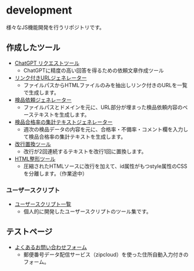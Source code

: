 # development
様々なJS機能開発を行うリポジトリです。
## 作成したツール
- [ChatGPT リクエストツール](https://square.staba.jp/development/chatgpt-request-tool/)
    - ChatGPTに精度の高い回答を得るための依頼文章作成ツール
- [リンク付きURLジェネレーター](https://square.staba.jp/development/path-url-maker/)
    - ファイルパスからHTMLファイルのみを抽出しリンク付きのURLを一覧で生成します。
- [検品依頼ジェネレーター](https://square.staba.jp/development/kenpin-text-maker/)
    - ファイルパスとドメインを元に、URL部分が埋まった検品依頼内容のベーステキストを生成します。
- [検品合格率の集計テキストジェネレーター](https://square.staba.jp/development/kenpin-pass-rate-maker/)
    - 週次の検品データの内容を元に、合格率・不備率・コメント欄を入力して検品合格率の集計テキストを生成します。
- [改行置換ツール](https://square.staba.jp/development/newline-replacement/)
    - 改行が2回連続するテキストを改行1回に置換します。
- [HTML整形ツール](https://square.staba.jp/development/code-formatting/)
    - 圧縮されたHTMLソースに改行を加えて、id属性がもつstyle属性のCSSを分離します。（作業途中）

### ユーザースクリプト
- [ユーザースクリプト一覧](https://square.staba.jp/development/userscript/)
    - 個人的に開発したユーザースクリプトのツール集です。

## テストページ
- [よくあるお問い合わせフォーム](https://square.staba.jp/development/address-autofill/)
    - 郵便番号データ配信サービス（zipcloud）を使った住所自動入力付きのフォーム。
